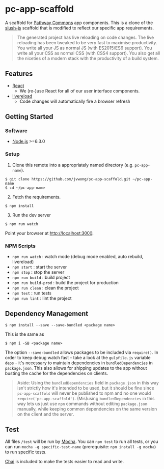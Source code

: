 # pc-app-scaffold

A scaffold for [Pathway Commons](http://www.pathwaycommons.org/) app components. This is a clone of the [slush-js](https://github.com/maxkfranz/slush-js) scaffold that is modified to reflect our specific app requirements.

> The generated project has live reloading on code changes. The live reloading has been tweaked to be very fast to maximise productivity. You write all your JS as normal JS (with ES2015/ES6 support). You write all your CSS as normal CSS (with CSS4 support). You also get all the niceties of a modern stack with the productivity of a build system.

## Features

- [React](https://facebook.github.io/react/)
  - We (re-)use React for all of our user interface components.
- [livereload](https://www.npmjs.com/package/livereload)
  - Code changes will automatically fire a browser refresh


## Getting Started

### Software

- [Node.js](https://nodejs.org/en/) >=6.3.0


### Setup

1. Clone this remote into a appropriately named directory (e.g. `pc-app-name`).

  ```shell
  $ git clone https://github.com/jvwong/pc-app-scaffold.git ~/pc-app-name
  $ cd ~/pc-app-name
  ```

2. Fetch the requirements.

  ```shell
  $ npm install
  ```

3. Run the dev server

  ```shell
  $ npm run watch
  ```

  Point your browser at [http://localhost:3000](http://localhost:3000).

### NPM Scripts

- `npm run watch` : watch mode (debug mode enabled, auto rebuild, livereload)
- `npm start` : start the server
- `npm stop` : stop the server
- `npm run build` : build project
- `npm run build-prod` : build the project for production
- `npm run clean` : clean the project
- `npm test` : run tests
- `npm run lint` : lint the project


## Dependency Management

```shell
$ npm install --save --save-bundled <package name>
```

This is the same as

```shell
$ npm i -SB <package name>
```

The option `--save-bundled` allows packages to be included via `require()`. In order to keep debug watch fast - take a look at the `gulpfile.js` variable `deps` - it's necessary to maintain dependencies in `bundledDependencies` in `package.json`.  This also allows for shipping updates to the app without busting the cache for the dependencies on clients.

> Aside: Using the `bundledDependencies` field in `package.json` in this way isn't strictly how it's intended to be used, but it should be fine since `pc-app-scaffold` will never be published to npm and no one would `require('pc-app-scaffold')`.  (Mis)using `bundledDependencies` in this way lets us just use `npm` commands without editing `package.json` manually, while keeping common dependencies on the same version on the client and the server.


## Test

All files `/test` will be run by [Mocha](https://mochajs.org/).  You can `npm test` to run all tests, or you can run `mocha -g specific-test-name` (prerequisite: `npm install -g mocha`) to run specific tests.

[Chai](http://chaijs.com/) is included to make the tests easier to read and write.
